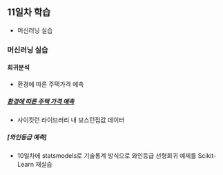 ## 11일차 학습

- 머신러닝 실습

### 머신러닝 실습

#### 회귀분석

- 환경에 따른 주택가격 예측

##### [환경에 따른 주택 가격 예측](https://github.com/devuoon/bigdata-analysis-2024/blob/main/day11/)

- 사이킷런 라이브러리 내 보스턴집값 데이터

##### [와인등급 예측]

- 10일차에 statsmodels로 기술통계 방식으로 와인등급 선형회귀 예제를 Scikit-Learn 재실습

